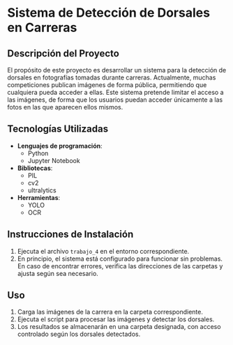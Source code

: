 # Sistema de Detección de Dorsales en Carreras

## Descripción del Proyecto
El propósito de este proyecto es desarrollar un sistema para la detección de dorsales en fotografías tomadas durante carreras. Actualmente, muchas competiciones publican imágenes de forma pública, permitiendo que cualquiera pueda acceder a ellas. Este sistema pretende limitar el acceso a las imágenes, de forma que los usuarios puedan acceder únicamente a las fotos en las que aparecen ellos mismos.

## Tecnologías Utilizadas
- **Lenguajes de programación**: 
  - Python
  - Jupyter Notebook
- **Bibliotecas**: 
  - PIL
  - cv2
  - ultralytics
- **Herramientas**: 
  - YOLO
  - OCR

## Instrucciones de Instalación
1. Ejecuta el archivo `trabajo_4` en el entorno correspondiente.
2. En principio, el sistema está configurado para funcionar sin problemas. En caso de encontrar errores, verifica las direcciones de las carpetas y ajusta según sea necesario.

## Uso
1. Carga las imágenes de la carrera en la carpeta correspondiente.
2. Ejecuta el script para procesar las imágenes y detectar los dorsales.
3. Los resultados se almacenarán en una carpeta designada, con acceso controlado según los dorsales detectados.
